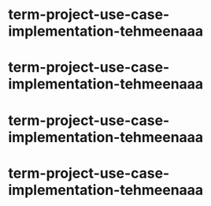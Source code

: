 # term-project-use-case-implementation-tehmeenaaa
# term-project-use-case-implementation-tehmeenaaa
# term-project-use-case-implementation-tehmeenaaa
# term-project-use-case-implementation-tehmeenaaa
